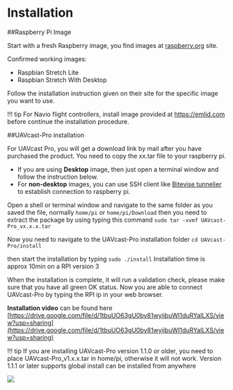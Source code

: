 # Installation

##Raspberry Pi Image

Start with a fresh Raspberry image, you find images at [raspberry.org](https://www.raspberrypi.org/downloads/) site.

Confirmed working images:

* Raspbian Stretch Lite
* Raspbian Stretch With Desktop

Follow the installation instruction given on their site for the specific image you want to use.

!!! tip
    For Navio flight controllers, install image provided at https://emlid.com before continue the installation procedure.

##UAVcast-Pro installation


For UAVcast Pro, you will get a download link by mail after you have purchased the product.
You need to copy the xx.tar file to your raspberry pi.

* If you are using **Desktop** image, then just open a terminal window and follow the instruction below.
* For **non-desktop** images, you can use SSH client like [Bitevise tunnelier](https://dl.bitvise.com/BvSshClient-Inst.exe) to establish connection to raspberry pi.

Open a shell or terminal window and navigate to the same folder as you saved the file, normally ``home/pi`` or `home/pi/Download`
then you need to extract the package by using typing this command `sudo tar -xvmf UAVcast-Pro_vx.x.x.tar`

Now you need to navigate to the UAVcast-Pro installation folder
`cd UAVcast-Pro/install`

then start the installation by typing `sudo ./install`
Installation time is approx 10min on a RPI version 3

When the installation is complete, it will run a validation check, please make sure that you have all green OK status.
Now you are able to connect UAVcast-Pro by typing the RPI ip in your web browser.

**Installation video** can be found here
[https://drive.google.com/file/d/1tbuUO63gU0by81wyijbuWI1duRYaILXS/view?usp=sharing](https://drive.google.com/file/d/1tbuUO63gU0by81wyijbuWI1duRYaILXS/view?usp=sharing)


!!! tip
    If you are installing UAVcast-Pro version 1.1.0 or older, you need to place UAVcast-Pro_v1.x.x.tar in home/pi, otherwise it will not work. 
    Version 1.1.1 or later supports global install can be installed from anywhere

![](images/validation.jpg)